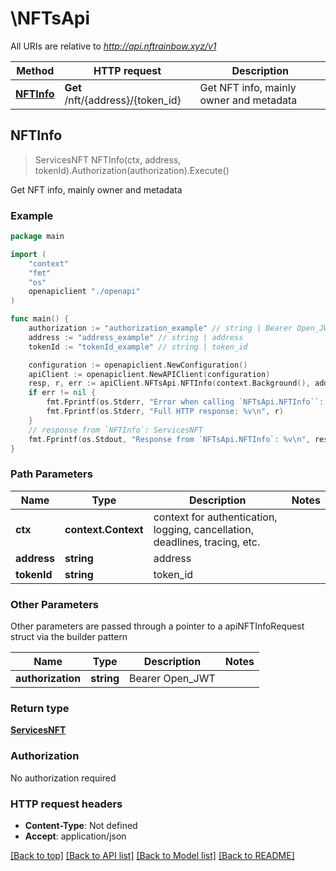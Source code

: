 # \NFTsApi

All URIs are relative to *http://api.nftrainbow.xyz/v1*

Method | HTTP request | Description
------------- | ------------- | -------------
[**NFTInfo**](NFTsApi.md#NFTInfo) | **Get** /nft/{address}/{token_id} | Get NFT info, mainly owner and metadata



## NFTInfo

> ServicesNFT NFTInfo(ctx, address, tokenId).Authorization(authorization).Execute()

Get NFT info, mainly owner and metadata



### Example

```go
package main

import (
    "context"
    "fmt"
    "os"
    openapiclient "./openapi"
)

func main() {
    authorization := "authorization_example" // string | Bearer Open_JWT
    address := "address_example" // string | address
    tokenId := "tokenId_example" // string | token_id

    configuration := openapiclient.NewConfiguration()
    apiClient := openapiclient.NewAPIClient(configuration)
    resp, r, err := apiClient.NFTsApi.NFTInfo(context.Background(), address, tokenId).Authorization(authorization).Execute()
    if err != nil {
        fmt.Fprintf(os.Stderr, "Error when calling `NFTsApi.NFTInfo``: %v\n", err)
        fmt.Fprintf(os.Stderr, "Full HTTP response: %v\n", r)
    }
    // response from `NFTInfo`: ServicesNFT
    fmt.Fprintf(os.Stdout, "Response from `NFTsApi.NFTInfo`: %v\n", resp)
}
```

### Path Parameters


Name | Type | Description  | Notes
------------- | ------------- | ------------- | -------------
**ctx** | **context.Context** | context for authentication, logging, cancellation, deadlines, tracing, etc.
**address** | **string** | address | 
**tokenId** | **string** | token_id | 

### Other Parameters

Other parameters are passed through a pointer to a apiNFTInfoRequest struct via the builder pattern


Name | Type | Description  | Notes
------------- | ------------- | ------------- | -------------
 **authorization** | **string** | Bearer Open_JWT | 



### Return type

[**ServicesNFT**](ServicesNFT.md)

### Authorization

No authorization required

### HTTP request headers

- **Content-Type**: Not defined
- **Accept**: application/json

[[Back to top]](#) [[Back to API list]](../README.md#documentation-for-api-endpoints)
[[Back to Model list]](../README.md#documentation-for-models)
[[Back to README]](../README.md)

